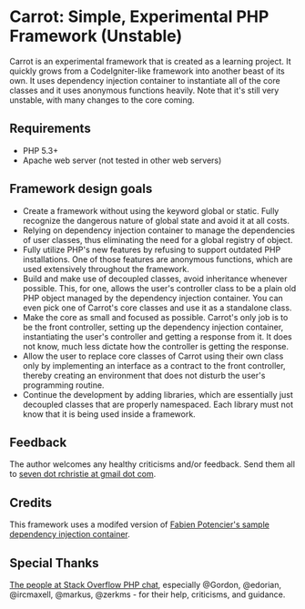 Carrot: Simple, Experimental PHP Framework (Unstable)
=====================================================

Carrot is an experimental framework that is created as a learning project. It quickly grows from a CodeIgniter-like framework into another beast of its own. It uses dependency injection container to instantiate all of the core classes and it uses anonymous functions heavily. Note that it's still very unstable, with many changes to the core coming.

Requirements
------------

- PHP 5.3+
- Apache web server (not tested in other web servers)

Framework design goals
----------------------

- Create a framework without using the keyword global or static. Fully recognize the dangerous nature of global state and avoid it at all costs.
- Relying on dependency injection container to manage the dependencies of user classes, thus eliminating the need for a global registry of object.
- Fully utilize PHP's new features by refusing to support outdated PHP installations. One of those features are anonymous functions, which are used extensively throughout the framework.
- Build and make use of decoupled classes, avoid inheritance whenever possible. This, for one, allows the user's controller class to be a plain old PHP object managed by the dependency injection container. You can even pick one of Carrot's core classes and use it as a standalone class.
- Make the core as small and focused as possible. Carrot's only job is to be the front controller, setting up the dependency injection container, instantiating the user's controller and getting a response from it. It does not know, much less dictate how the controller is getting the response.
- Allow the user to replace core classes of Carrot using their own class only by implementing an interface as a contract to the front controller, thereby creating an environment that does not disturb the user's programming routine.
- Continue the development by adding libraries, which are essentially just decoupled classes that are properly namespaced. Each library must not know that it is being used inside a framework.

Feedback
--------

The author welcomes any healthy criticisms and/or feedback. Send them all to [seven dot rchristie at gmail dot com](mailto:seven.rchristie@gmail.com).

Credits
-------

This framework uses a modifed version of [Fabien Potencier's sample dependency injection container](http://www.slideshare.net/fabpot/dependency-injection-with-php-53).

Special Thanks
--------------

[The people at Stack Overflow PHP chat](http://chat.stackoverflow.com/rooms/11/php), especially @Gordon, @edorian, @ircmaxell, @markus, @zerkms - for their help, criticisms, and guidance.